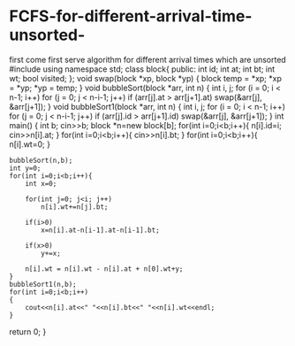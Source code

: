 # FCFS-for-different-arrival-time-unsorted-
first come first serve algorithm for different arrival times which are unsorted
#include<iostream>
using namespace std;
class block{
	public:
    int id;
	int at;
	int bt;
	int wt;
	bool visited;
};
void swap(block *xp, block *yp)
{
    block temp = *xp;
    *xp = *yp;
    *yp = temp;
}
void bubbleSort(block *arr, int n)
{
    int i, j;
    for (i = 0; i < n-1; i++)
    for (j = 0; j < n-i-1; j++)
        if (arr[j].at > arr[j+1].at)
            swap(&arr[j], &arr[j+1]);
}
void bubbleSort1(block *arr, int n)
{
    int i, j;
    for (i = 0; i < n-1; i++)
    for (j = 0; j < n-i-1; j++)
        if (arr[j].id > arr[j+1].id)
            swap(&arr[j], &arr[j+1]);
}
int main()
{
    int b;
    cin>>b;
    block *n=new block[b];
    for(int i=0;i<b;i++){
        n[i].id=i;
        cin>>n[i].at;
    }
    for(int i=0;i<b;i++){
        cin>>n[i].bt;
    }
    for(int i=0;i<b;i++){
        n[i].wt=0;
    }

    bubbleSort(n,b);
    int y=0;
    for(int i=0;i<b;i++){
        int x=0;

        for(int j=0; j<i; j++)
            n[i].wt+=n[j].bt;

        if(i>0)
            x=n[i].at-n[i-1].at-n[i-1].bt;

        if(x>0)
            y+=x;

        n[i].wt = n[i].wt - n[i].at + n[0].wt+y;
    }
    bubbleSort1(n,b);
    for(int i=0;i<b;i++)
    {
        cout<<n[i].at<<" "<<n[i].bt<<" "<<n[i].wt<<endl;
    }
return 0;
}
